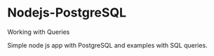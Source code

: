 # Nodejs-PostgreSQL
Working with Queries


Simple node js app with PostgreSQL and examples with SQL queries.
